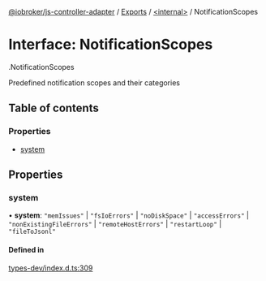 [@iobroker/js-controller-adapter](../README.md) / [Exports](../modules.md) / [<internal\>](../modules/internal_.md) / NotificationScopes

# Interface: NotificationScopes

[<internal>](../modules/internal_.md).NotificationScopes

Predefined notification scopes and their categories

## Table of contents

### Properties

- [system](internal_.NotificationScopes.md#system)

## Properties

### system

• **system**: ``"memIssues"`` \| ``"fsIoErrors"`` \| ``"noDiskSpace"`` \| ``"accessErrors"`` \| ``"nonExistingFileErrors"`` \| ``"remoteHostErrors"`` \| ``"restartLoop"`` \| ``"fileToJsonl"``

#### Defined in

[types-dev/index.d.ts:309](https://github.com/ioBroker/ioBroker.js-controller/blob/54290531/packages/types-dev/index.d.ts#L309)
